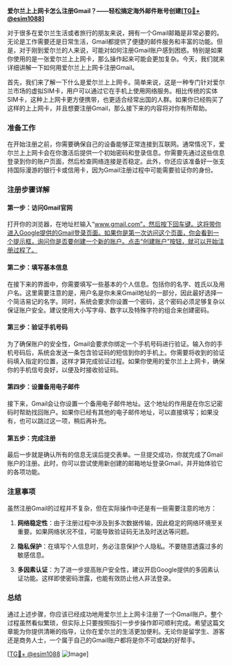 **爱尔兰上上网卡怎么注册Gmail？——轻松搞定海外邮件账号创建[[TG💪+ @esim1088](https://t.me/s/esim1088)]**

对于很多在爱尔兰生活或者旅行的朋友来说，拥有一个Gmail邮箱是非常必要的。无论是工作需要还是日常生活，Gmail都提供了便捷的邮件服务和丰富的功能。但是，对于刚到爱尔兰的人来说，可能对如何注册Gmail账户感到困惑。特别是如果你使用的是一张爱尔兰上上网卡，那么操作起来可能会更加复杂。今天，我们就来详细讲解一下如何用爱尔兰上上网卡注册Gmail。

首先，我们来了解一下什么是爱尔兰上上网卡。简单来说，这是一种专门针对爱尔兰市场的虚拟SIM卡，用户可以通过它在手机上使用网络服务。相比传统的实体SIM卡，这种上上网卡更方便携带，也更适合经常出国的人群。如果你已经购买了这样的上上网卡，并且想要注册Gmail，那么接下来的内容将对你有所帮助。

### 准备工作

在开始注册之前，你需要确保自己的设备能够正常连接到互联网。通常情况下，爱尔兰上上网卡会在你激活后提供一个初始密码和登录信息。你需要先通过这些信息登录到你的账户页面，然后检查网络连接是否稳定。此外，你还应该准备好一张支持国际漫游的银行卡或信用卡，因为Gmail注册过程中可能需要验证你的身份。

### 注册步骤详解

#### 第一步：访问Gmail官网

打开你的浏览器，在地址栏输入“www.gmail.com”，然后按下回车键。这将带你进入Google提供的Gmail登录页面。如果你是第一次访问这个页面，你会看到一个提示框，询问你是否要创建一个新的账户。点击“创建账户”按钮，就可以开始注册过程了。

#### 第二步：填写基本信息

在接下来的界面中，你需要填写一些基本的个人信息。包括你的名字、姓氏以及用户名。这里需要注意的是，用户名是你未来Gmail地址的一部分，因此最好选择一个简洁易记的名字。同时，系统会要求你设置一个密码，这个密码必须足够复杂以保证账户安全。建议使用大小写字母、数字以及特殊字符的组合来创建密码。

#### 第三步：验证手机号码

为了确保账户的安全性，Gmail会要求你绑定一个手机号码进行验证。输入你的手机号码后，系统会发送一条包含验证码的短信到你的手机上。你需要将收到的验证码填入指定的位置，这样才算完成验证过程。如果你使用的爱尔兰上上网卡，确保你的手机信号良好，以便及时接收验证码。

#### 第四步：设置备用电子邮件

接下来，Gmail会让你设置一个备用电子邮件地址。这个地址的作用是在你忘记密码时帮助找回账户。如果你已经有其他的电子邮件地址，可以直接填写；如果没有，也可以跳过这一项，稍后再补充。

#### 第五步：完成注册

最后一步就是确认所有的信息无误后提交表单。一旦提交成功，你就完成了Gmail账户的注册。此时，你可以尝试使用新创建的邮箱地址登录Gmail，并开始体验它的各项功能。

### 注意事项

虽然注册Gmail的过程并不复杂，但在实际操作中还是有一些需要注意的地方：

1. **网络稳定性**：由于注册过程中涉及到多次数据传输，因此稳定的网络环境至关重要。如果网络状况不佳，可能导致验证码无法及时送达等问题。
   
2. **隐私保护**：在填写个人信息时，务必注意保护个人隐私。不要随意透露过多的敏感信息。

3. **多因素认证**：为了进一步提高账户安全性，建议开启Google提供的多因素认证功能。这样即使密码泄露，也能有效防止他人非法登录。

### 总结

通过上述步骤，你应该已经成功地用爱尔兰上上网卡注册了一个Gmail账户。整个过程虽然看似繁琐，但实际上只要按照指引一步步操作即可顺利完成。希望这篇文章能为你提供清晰的指导，让你在爱尔兰的生活更加便利。无论你是留学生、游客还是商务人士，一个属于自己的Gmail账户都将是你不可或缺的好帮手。

[[TG💪+ @esim1088](https://t.me/s/esim1088) ![Image](https://i.postimg.cc/4NQfJmqS/Snipaste-2025-05-13-00-14-12.png)]